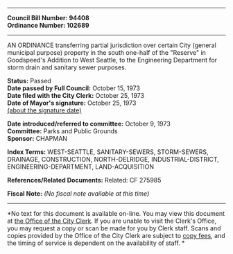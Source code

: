 * * * * *  
  
**Council Bill Number: [](#h0)[](#h2)94408**   
**Ordinance Number: 102689**  
  
* * * * *  
  
AN ORDINANCE transferring partial jurisdiction over certain City (general municipal purpose) property in the south one-half of the "Reserve" in Goodspeed's Addition to West Seattle, to the Engineering Department for storm drain and sanitary sewer purposes.  
  
**Status:** Passed   
**Date passed by Full Council:** October 15, 1973   
**Date filed with the City Clerk:** October 25, 1973   
**Date of Mayor's signature:** October 25, 1973   
[(about the signature date)](/~public/approvaldate.htm)   
  
  
**Date introduced/referred to committee:** October 9, 1973   
**Committee:** Parks and Public Grounds   
**Sponsor:** CHAPMAN   
  
**Index Terms:** WEST-SEATTLE, SANITARY-SEWERS, STORM-SEWERS, DRAINAGE, CONSTRUCTION, NORTH-DELRIDGE, INDUSTRIAL-DISTRICT, ENGINEERING-DEPARTMENT, LAND-ACQUISITION  
  
**References/Related Documents:** Related: CF 275985  
  
**Fiscal Note:** *(No fiscal note available at this time)*  
  
* * * * *  
  
*No text for this document is available on-line. You may view this document at [the Office of the City Clerk](http://www.seattle.gov/leg/clerk/contactUs.htm). If you are unable to visit the Clerk's Office, you may request a copy or scan be made for you by Clerk staff. Scans and copies provided by the Office of the City Clerk are subject to [copy fees](http://clerk.seattle.gov/~public/clerkfees.htm), and the timing of service is dependent on the availability of staff. *  
  
  
